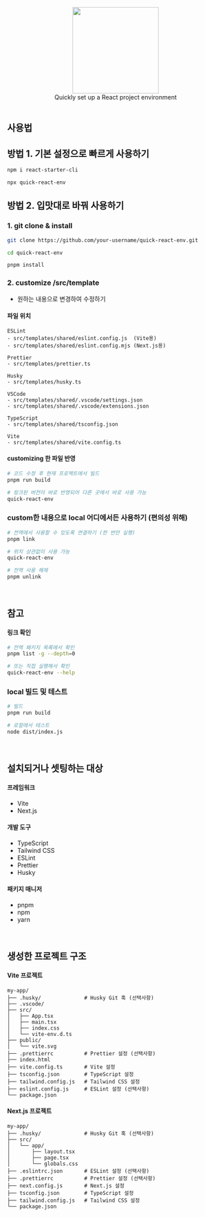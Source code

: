 <div align="center">
  <img src="public/logo.png" height="200">
  <div>Quickly set up a React project environment</div>
</div>

<br/>

## 사용법

## 방법 1. 기본 설정으로 빠르게 사용하기

```bash
npm i react-starter-cli

npx quick-react-env
```

## 방법 2. 입맛대로 바꿔 사용하기

### 1. git clone & install

```bash
git clone https://github.com/your-username/quick-react-env.git

cd quick-react-env

pnpm install
```

### 2. customize /src/template

- 원하는 내용으로 변경하여 수정하기

#### 파일 위치 
```
ESLint
- src/templates/shared/eslint.config.js  (Vite용)
- src/templates/shared/eslint.config.mjs (Next.js용)

Prettier
- src/templates/prettier.ts

Husky
- src/templates/husky.ts

VSCode
- src/templates/shared/.vscode/settings.json
- src/templates/shared/.vscode/extensions.json

TypeScript
- src/templates/shared/tsconfig.json

Vite
- src/templates/shared/vite.config.ts
```

#### customizing 한 파일 반영

```bash
# 코드 수정 후 현재 프로젝트에서 빌드
pnpm run build

# 링크된 버전이 바로 반영되어 다른 곳에서 바로 사용 가능
quick-react-env
```

### custom한 내용으로 local 어디에서든 사용하기 (편의성 위해)

```bash
# 전역에서 사용할 수 있도록 연결하기 (한 번만 실행)
pnpm link

# 위치 상관없이 사용 가능
quick-react-env

# 전역 사용 해제
pnpm unlink
```

<br />

## 참고  

#### 링크 확인

```bash
# 전역 패키지 목록에서 확인
pnpm list -g --depth=0

# 또는 직접 실행해서 확인
quick-react-env --help
```

<!-- ### 5. npm에 배포

```bash
# (필수) package.json version update
npm login
npm publish
``` -->


### local 빌드 및 테스트

```bash
# 빌드
pnpm run build

# 로컬에서 테스트
node dist/index.js
```

<br />

## 설치되거나 셋팅하는 대상

#### 프레임워크

- Vite
- Next.js

#### 개발 도구

- TypeScript
- Tailwind CSS
- ESLint
- Prettier
- Husky

#### 패키지 매니저

- pnpm
- npm
- yarn

<br />

## 생성한 프로젝트 구조

#### Vite 프로젝트

```
my-app/
├── .husky/              # Husky Git 훅 (선택사항)
├── .vscode/
├── src/
│   ├── App.tsx
│   ├── main.tsx
│   ├── index.css
│   └── vite-env.d.ts
├── public/
│   └── vite.svg
├── .prettierrc          # Prettier 설정 (선택사항)
├── index.html
├── vite.config.ts       # Vite 설정
├── tsconfig.json        # TypeScript 설정
├── tailwind.config.js   # Tailwind CSS 설정
├── eslint.config.js     # ESLint 설정 (선택사항)
└── package.json
```

#### Next.js 프로젝트

```
my-app/
├── .husky/              # Husky Git 훅 (선택사항)
├── src/
│   └── app/
│       ├── layout.tsx
│       ├── page.tsx
│       └── globals.css
├── .eslintrc.json       # ESLint 설정 (선택사항)
├── .prettierrc          # Prettier 설정 (선택사항)
├── next.config.js       # Next.js 설정
├── tsconfig.json        # TypeScript 설정
├── tailwind.config.js   # Tailwind CSS 설정
└── package.json
```
